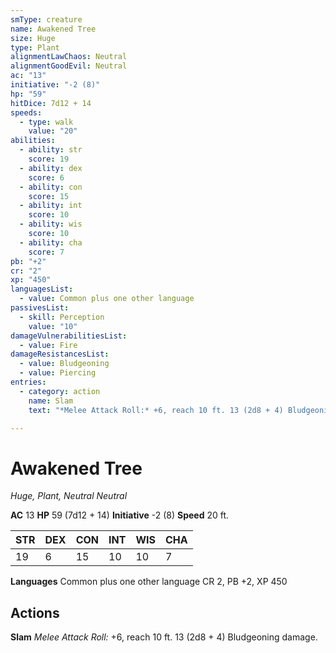 ```yaml
---
smType: creature
name: Awakened Tree
size: Huge
type: Plant
alignmentLawChaos: Neutral
alignmentGoodEvil: Neutral
ac: "13"
initiative: "-2 (8)"
hp: "59"
hitDice: 7d12 + 14
speeds:
  - type: walk
    value: "20"
abilities:
  - ability: str
    score: 19
  - ability: dex
    score: 6
  - ability: con
    score: 15
  - ability: int
    score: 10
  - ability: wis
    score: 10
  - ability: cha
    score: 7
pb: "+2"
cr: "2"
xp: "450"
languagesList:
  - value: Common plus one other language
passivesList:
  - skill: Perception
    value: "10"
damageVulnerabilitiesList:
  - value: Fire
damageResistancesList:
  - value: Bludgeoning
  - value: Piercing
entries:
  - category: action
    name: Slam
    text: "*Melee Attack Roll:* +6, reach 10 ft. 13 (2d8 + 4) Bludgeoning damage."

---
```


# Awakened Tree
*Huge, Plant, Neutral Neutral*

**AC** 13
**HP** 59 (7d12 + 14)
**Initiative** -2 (8)
**Speed** 20 ft.

| STR | DEX | CON | INT | WIS | CHA |
| --- | --- | --- | --- | --- | --- |
| 19 | 6 | 15 | 10 | 10 | 7 |

**Languages** Common plus one other language
CR 2, PB +2, XP 450

## Actions

**Slam**
*Melee Attack Roll:* +6, reach 10 ft. 13 (2d8 + 4) Bludgeoning damage.
